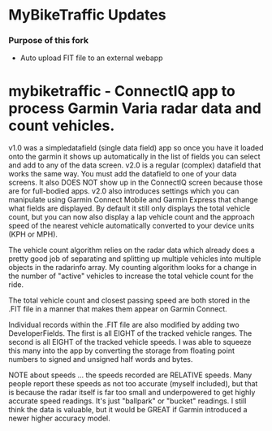 # MyBikeTraffic Updates

### Purpose of this fork

- Auto upload FIT file to an external webapp


# mybiketraffic - ConnectIQ app to process Garmin Varia radar data and count vehicles.

v1.0 was a simpledatafield (single data field) app so once you have it loaded onto the garmin it shows up automatically in the list of fields you can select and add to any of the data screen. 
v2.0 is a regular (complex) datafield that works the same way. You must add the datafield to one of your data screens. It also DOES NOT show up in the ConnectIQ screen because those are for full-bodied apps.
v2.0 also introduces settings which you can manipulate using Garmin Connect Mobile and Garmin Express that change what fields are displayed. By default it still only displays the total vehicle count, but you can now also display a lap vehicle count and the approach speed of the nearest vehicle automatically converted to your device units (KPH or MPH). 

The vehicle count algorithm relies on the radar data which already does a pretty good job of separating and splitting up multiple vehicles into multiple objects in the radarinfo array. My counting algorithm looks for a change in the number of "active" vehicles to increase the total vehicle count for the ride.

The total vehicle count and closest passing speed are both stored in the .FIT file in a manner that makes them appear on Garmin Connect. 

Individual records within the .FIT file are also modified by adding two DeveloperFields. The first is all EIGHT of the tracked vehicle ranges. The second is all EIGHT of the tracked vehicle speeds. I was able to squeeze this many into the app by converting the storage from floating point numbers to signed and unsigned half words and bytes. 

NOTE about speeds ... the speeds recorded are RELATIVE speeds. Many people report these speeds as not too accurate (myself included), but that is because the radar itself is far too small and underpowered to get highly accurate speed readings. It's just "ballpark" or "bucket" readings. I still think the data is valuable, but it would be GREAT if Garmin introduced a newer higher accuracy model. 
